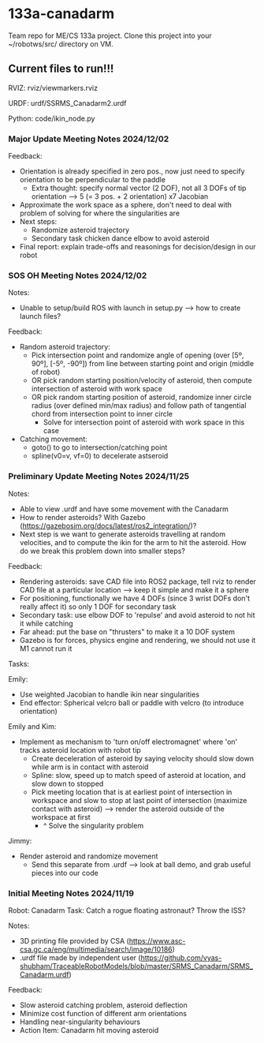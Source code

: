 # 133a-canadarm
Team repo for ME/CS 133a project. Clone this project into your ~/robotws/src/ directory on VM.

## Current files to run!!!
RVIZ: rviz/viewmarkers.rviz

URDF: urdf/SSRMS_Canadarm2.urdf

Python: code/ikin_node.py

### Major Update Meeting Notes 2024/12/02
Feedback:
- Orientation is already specified in zero pos., now just need to specify orientation to be perpendicular to the paddle
  - Extra thought: specify normal vector (2 DOF), not all 3 DOFs of tip orientation --> 5 (= 3 pos. + 2 orientation) x7 Jacobian
- Approximate the work space as a sphere, don't need to deal with problem of solving for where the singularities are 
- Next steps:
  - Randomize asteroid trajectory
  - Secondary task chicken dance elbow to avoid asteroid
- Final report: explain trade-offs and reasonings for decision/design in our robot

### SOS OH Meeting Notes 2024/12/02
Notes:
- Unable to setup/build ROS with launch in setup.py --> how to create launch files?

Feedback:
- Random asteroid trajectory:
  - Pick intersection point and randomize angle of opening (over [5º, 90º], [-5º, -90º]) from line between starting point and origin (middle of robot)
  - OR pick random starting position/velocity of asteroid, then compute intersection of asteroid with work space
  - OR pick random starting position of asteroid, randomize inner circle radius (over defined min/max radius) and follow path of tangential chord from intersection point to inner circle
      - Solve for intersection point of asteroid with work space in this case
- Catching movement:
  - goto() to go to intersection/catching point
  - spline(v0=v, vf=0) to decelerate astseroid

### Preliminary Update Meeting Notes 2024/11/25
Notes:
- Able to view .urdf and have some movement with the Canadarm
- How to render asteroids? With Gazebo (https://gazebosim.org/docs/latest/ros2_integration/)?
- Next step is we want to generate asteroids travelling at random velocities, and to compute the ikin for the arm to hit the asteroid. How do we break this problem down into smaller steps?

Feedback:
- Rendering asteroids: save CAD file into ROS2 package, tell rviz to render CAD file at a particular location --> keep it simple and make it a sphere
- For positioning, functionally we have 4 DOFs (since 3 wrist DOFs don't really affect it) so only 1 DOF for secondary task
- Secondary task: use elbow DOF to 'repulse' and avoid asteroid to not hit it while catching
- Far ahead: put the base on "thrusters" to make it a 10 DOF system
- Gazebo is for forces, physics engine and rendering, we should not use it M1 cannot run it

Tasks:

Emily:
- Use weighted Jacobian to handle ikin near singularities
- End effector: Spherical velcro ball or paddle with velcro (to introduce orientation)
  
Emily and Kim:
- Implement as mechanism to 'turn on/off electromagnet' where 'on' tracks asteroid location with robot tip
  - Create deceleration of asteroid by saying velocity should slow down while arm is in contact with asteroid
  - Spline: slow, speed up to match speed of asteroid at location, and slow down to stopped
  - Pick meeting location that is at earliest point of intersection in workspace and slow to stop at last point of intersection (maximize contact with asteroid) --> render the asteroid outside of the workspace at first
    - ^ Solve the singularity problem

Jimmy:
- Render asteroid and randomize movement
  - Send this separate from .urdf --> look at ball demo, and grab useful pieces into our code
 


  

### Initial Meeting Notes 2024/11/19
Robot: Canadarm
Task: Catch a rogue floating astronaut? Throw the ISS?

Notes:
- 3D printing file provided by CSA (https://www.asc-csa.gc.ca/eng/multimedia/search/image/10186) 
- .urdf file made by independent user (https://github.com/vyas-shubham/TraceableRobotModels/blob/master/SRMS_Canadarm/SRMS_Canadarm.urdf) 

Feedback:
- Slow asteroid catching problem, asteroid deflection
- Minimize cost function of different arm orientations
- Handling near-singularity behaviours
- Action Item: Canadarm hit moving asteroid 
